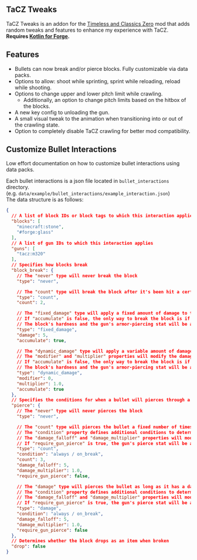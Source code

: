 ## TaCZ Tweaks
TaCZ Tweaks is an addon for the [Timeless and Classics Zero](https://modrinth.com/mod/timeless-and-classics-zero) mod that adds random tweaks and features to enhance my experience with TaCZ.  
**Requires [Kotlin for Forge](https://modrinth.com/mod/kotlin-for-forge).**

## Features
- Bullets can now break and/or pierce blocks. Fully customizable via data packs.
- Options to allow: shoot while sprinting, sprint while reloading, reload while shooting.
- Options to change upper and lower pitch limit while crawling.
  - Additionally, an option to change pitch limits based on the hitbox of the blocks.
- A new key config to unloading the gun.
- A small visual tweak to the animation when transitioning into or out of the crawling state.
- Option to completely disable TaCZ crawling for better mod compatibility.
  
## Customize Bullet Interactions
Low effort documentation on how to customize bullet interactions using data packs.

Each bullet interactions is a json file located in `bullet_interactions` directory.  
(e.g. `data/example/bullet_interactions/example_interaction.json`)  
The data structure is as follows:
```json
{
  // A list of block IDs or block tags to which this interaction applies
  "blocks": [
    "minecraft:stone",
    "#forge:glass"
  ],
  // A list of gun IDs to which this interaction applies
  "guns": [
    "tacz:m320"
  ],
  // Specifies how blocks break
  "block_break": {
    // The "never" type will never break the block
    "type": "never",

    // The "count" type will break the block after it's been hit a certain number of times
    "type": "count",
    "count": 2,

    // The "fixed_damage" type will apply a fixed amount of damage to the block
    // If "accumulate" is false, the only way to break the block is if the bullet can one-shot it
    // The block's hardness and the gun's armor-piercing stat will be applied
    "type": "fixed_damage",
    "damage": 5,
    "accumulate": true,

    // The "dynamic_damage" type will apply a variable amount of damage to the block, based on the bullet's damage
    // The "modifier" and "multiplier" properties will modify the damage against the block by a certain amount
    // If "accumulate" is false, the only way to break the block is if the bullet can one-shot it
    // The block's hardness and the gun's armor-piercing stat will be applied
    "type": "dynamic_damage",
    "modifier": 0,
    "multiplier": 1.0,
    "accumulate": true
  },
  // Specifies the conditions for when a bullet will pierces through a block
  "pierce": {
    // The "never" type will never pierces the block
    "type": "never",

    // The "count" type will pierces the bullet a fixed number of times
    // The "condition" property defines additional conditions to determine whether to pierce the block
    // The "damage_falloff" and "damage_multiplier" properties will modify the bullet's damage by a certain amount
    // If "require_gun_pierce" is true, the gun's pierce stat will be applied
    "type": "count",
    "condition": "always / on_break",
    "count": 3,
    "damage_falloff": 5,
    "damage_multiplier": 1.0,
    "require_gun_pierce": false,

    // The "damage" type will pierces the bullet as long as it has a damage of more than zero
    // The "condition" property defines additional conditions to determine whether to pierce the block
    // The "damage_falloff" and "damage_multiplier" properties will modify the bullet's damage by a certain amount
    // If "require_gun_pierce" is true, the gun's pierce stat will be applied
    "type": "damage",
    "condition": "always / on_break",
    "damage_falloff": 5,
    "damage_multiplier": 1.0,
    "require_gun_pierce": false
  },
  // Determines whether the block drops as an item when broken
  "drop": false
}
```